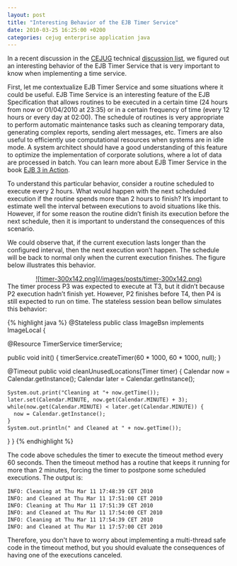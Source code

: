 ```yaml
---
layout: post
title: "Interesting Behavior of the EJB Timer Service"
date: 2010-03-25 16:25:00 +0200
categories: cejug enterprise application java
---
```


In a recent discussion in the <a href="http://www.cejug.org/">CEJUG</a> technical <a href="https://cejug.dev.java.net/servlets/SummarizeList?listName=discussao">discussion list</a>, we figured out an interesting behavior of the EJB Timer Service that is very important to know when implementing a time service.

First, let me contextualize EJB Timer Service and some situations where it could be useful. EJB Time Service is an interesting feature of the EJB Specification that allows routines to be executed in a certain time (24 hours from now or 01/04/2010 at 23:35) or in a certain frequency of time (every 12 hours or every day at 02:00). The schedule of routines is very appropriate to perform automatic maintenance tasks such as cleaning temporary data, generating complex reports, sending alert messages, etc. Timers are also useful to efficiently use computational resources when systems are in idle mode. A system architect should have a good understanding of this feature to optimize the implementation of corporate solutions, where a lot of data are processed in batch. You can learn more about EJB Timer Service in the book [EJB 3 in Action](http://www.amazon.com/EJB-3-Action-Debu-Panda/dp/1933988347?ie=UTF8&amp;tag=c03ce-20&amp;link_code=btl&amp;camp=213689&amp;creative=392969").

To understand this particular behavior, consider a routine scheduled to execute every 2 hours. What would happen with the next scheduled execution if the routine spends more than 2 hours to finish? It’s important to estimate well the interval between executions to avoid situations like this. However, if for some reason the routine didn’t finish its execution before the next schedule, then it is important to understand the consequences of this scenario.

We could observe that, if the current execution lasts longer than the configured interval, then the next execution won’t happen. The schedule will be back to normal only when the current execution finishes. The figure below illustrates this behavior.

<div style="clear: both; text-align: center;"><a href="http://69.89.31.239/~hildeber/wp-content/uploads/2010/03/timer.png" style="margin-left: 1em; margin-right: 1em;">![timer-300x142.png](/images/posts/timer-300x142.png)</a></div>
The timer process P3 was expected to execute at T3, but it didn’t because P2 execution hadn’t finish yet. However, P2 finishes before T4, then P4 is still expected to run on time. The stateless session bean bellow simulates this behavior:

{% highlight java %}
@Stateless
public class ImageBsn implements ImageLocal {

  @Resource
  TimerService timerService;

  public void init() {
    timerService.createTimer(60 * 1000, 60 * 1000, null);
  }

  @Timeout
  public void cleanUnusedLocations(Timer timer) {
    Calendar now = Calendar.getInstance();
    Calendar later = Calendar.getInstance();

    System.out.print("Cleaning at "+ now.getTime());
    later.set(Calendar.MINUTE, now.get(Calendar.MINUTE) + 3);
    while(now.get(Calendar.MINUTE) < later.get(Calendar.MINUTE)) {
      now = Calendar.getInstance();
    }
    System.out.println(" and Cleaned at " + now.getTime());
  }
}
{% endhighlight %}

The code above schedules the timer to execute the timeout method every 60 seconds. Then the timeout method has a routine that keeps it running for more than 2 minutes, forcing the timer to postpone some scheduled executions. The output is:

    INFO: Cleaning at Thu Mar 11 17:48:39 CET 2010
    INFO: and Cleaned at Thu Mar 11 17:51:00 CET 2010
    INFO: Cleaning at Thu Mar 11 17:51:39 CET 2010
    INFO: and Cleaned at Thu Mar 11 17:54:00 CET 2010
    INFO: Cleaning at Thu Mar 11 17:54:39 CET 2010
    INFO: and Cleaned at Thu Mar 11 17:57:00 CET 2010

Therefore, you don't have to worry about implementing a multi-thread safe code in the timeout method, but you should evaluate the consequences of having one of the executions canceled.
